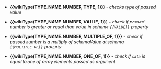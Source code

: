 - **{{wikiType(TYPE_NAME.NUMBER, TYPE, 1)}}** -
    *checks type of passed value*

- **{{wikiType(TYPE_NAME.NUMBER, VALUE, 1)}}** -
    *check if passed number is greater or equal than value in schema `{{VALUE}}` property*

- **{{wikiType(TYPE_NAME.NUMBER, MULTIPLE_OF, 1)}}** -
    *check if passed number is a multiply of schemaValue at schema `{{MULTIPLE_OF}}` proeprty*

- **{{wikiType(TYPE_NAME.NUMBER, ONE_OF, 1)}}** -
    *check if `data` is equal to one of array elements passed as argument*
